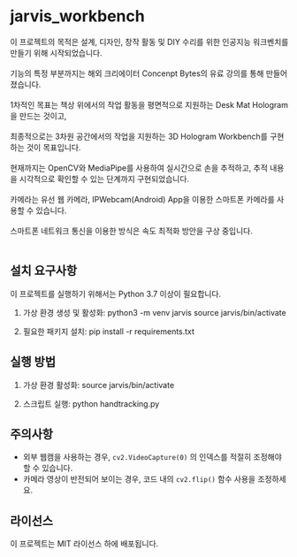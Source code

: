 # jarvis_workbench

이 프로젝트의 목적은 설계, 디자인, 창작 활동 및 DIY 수리를 위한 인공지능 워크벤치를 만들기 위해 시작되었습니다. <br/><br/>
기능의 특정 부분까지는 해외 크리에이터 Concenpt Bytes의 유료 강의를 통해 만들어졌습니다. <br/><br/>
1차적인 목표는 책상 위에서의 작업 활동을 평면적으로 지원하는 Desk Mat Hologram을 만드는 것이고, <br/><br/>
최종적으로는 3차원 공간에서의 작업을 지원하는 3D Hologram Workbench를 구현하는 것이 목표입니다. <br/><br/>
현재까지는 OpenCV와 MediaPipe를 사용하여 실시간으로 손을 추적하고, 추적 내용을 시각적으로 확인할 수 있는 단계까지 구현되었습니다. <br/><br/>
카메라는 유선 웹 카메라, IPWebcam(Android) App을 이용한 스마트폰 카메라를 사용할 수 있습니다. <br/><br/>
스마트폰 네트워크 통신을 이용한 방식은 속도 최적화 방안을 구상 중입니다. <br/><br/>

## 설치 요구사항

이 프로젝트를 실행하기 위해서는 Python 3.7 이상이 필요합니다.

1. 가상 환경 생성 및 활성화:
python3 -m venv jarvis
source jarvis/bin/activate

2. 필요한 패키지 설치:
pip install -r requirements.txt

## 실행 방법

1. 가상 환경 활성화:
source jarvis/bin/activate

2. 스크립트 실행:
python handtracking.py

## 주의사항

- 외부 웹캠을 사용하는 경우, `cv2.VideoCapture(0)` 의 인덱스를 적절히 조정해야 할 수 있습니다.
- 카메라 영상이 반전되어 보이는 경우, 코드 내의 `cv2.flip()` 함수 사용을 조정하세요.

## 라이선스

이 프로젝트는 MIT 라이선스 하에 배포됩니다.
